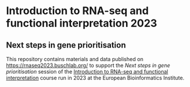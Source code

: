 # Introduction to RNA-seq and functional interpretation 2023

## Next steps in gene prioritisation

This repository contains materials and data published on https://rnaseq2023.buschlab.org/ to support the *Next steps in gene prioritisation* session of the [Introduction to RNA-seq and functional interpretation](https://www.ebi.ac.uk/training/events/introduction-rna-seq-and-functional-interpretation-1/) course run in 2023 at the European Bioinformatics Institute.
